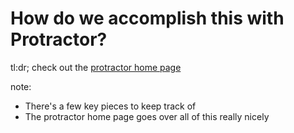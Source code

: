 # How do we accomplish this with Protractor?
tl:dr; check out the [protractor home page](http://angular.github.io/protractor/#/)

note:
- There's a few key pieces to keep track of
- The protractor home page goes over all of this really nicely